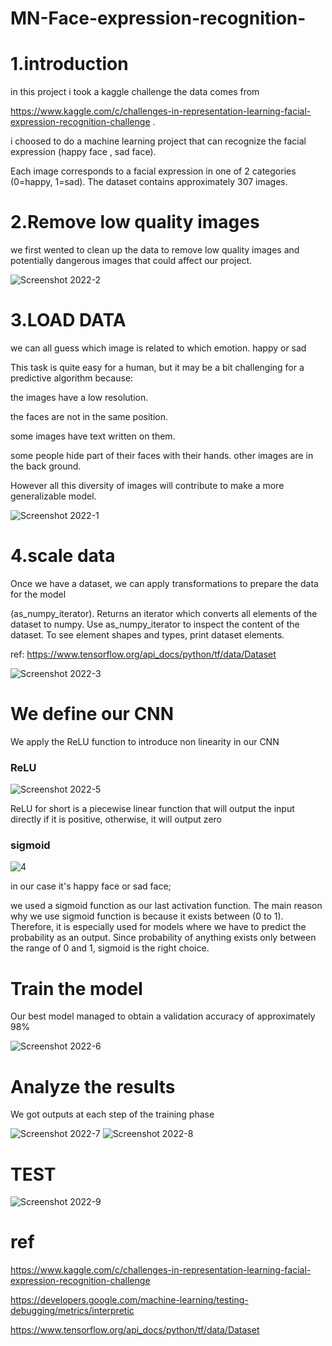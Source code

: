 # MN-Face-expression-recognition-
# 1.introduction


in this project i took a kaggle challenge
the data comes from 

https://www.kaggle.com/c/challenges-in-representation-learning-facial-expression-recognition-challenge .

i choosed to do a machine learning project that can recognize the facial expression (happy face , sad face).

Each image corresponds to a facial expression in one of 2 categories (0=happy, 1=sad). The dataset contains approximately 307 images.

# 2.Remove low quality  images

we first wented to clean up the data to remove low quality images and potentially dangerous images that could affect our project.

![Screenshot 2022-2](https://user-images.githubusercontent.com/76142720/207522112-5413e10e-79c7-446a-8778-cc459698f3e3.png)

# 3.LOAD DATA

we can all guess which image is related to which emotion. happy or sad

This task is quite easy for a human, but it may be a bit challenging for a predictive algorithm because:

the images have a low resolution.

the faces are not in the same position.

some images have text written on them.

some people hide part of their faces with their hands.
other images are in the back ground. 

However all this diversity of images will contribute to make a more generalizable model.

![Screenshot 2022-1](https://user-images.githubusercontent.com/76142720/207521137-4d66092f-a106-48d2-8e7f-cb32908bc8e8.png)

# 4.scale data

Once we have a dataset, we can apply transformations to prepare the data for the model

(as_numpy_iterator). Returns an iterator which converts all elements of the dataset to numpy.
Use as_numpy_iterator to inspect the content of the dataset. 
To see element shapes and types, print dataset elements.

ref: https://www.tensorflow.org/api_docs/python/tf/data/Dataset

![Screenshot 2022-3](https://user-images.githubusercontent.com/76142720/207532925-73673b0c-28c1-49ee-9a9a-9380d0303979.png)

# We define our CNN
We apply the ReLU function to introduce non linearity in our CNN
### ReLU
![Screenshot 2022-5](https://user-images.githubusercontent.com/76142720/207539044-01102c8f-9d21-4495-ba2a-8c57a82bca56.png)

 ReLU for short is a piecewise linear function that will output the input directly if it is positive, otherwise, it will output zero
 ### sigmoid
![4](https://user-images.githubusercontent.com/76142720/207536164-bf2cb81b-68b8-4486-9a05-1b26e4084471.gif)

in our case it's happy face or sad face;

we used a sigmoid function as our last activation function.
The main reason why we use sigmoid function is because it exists between (0 to 1). 
Therefore, it is especially used for models where we have to predict the probability as an output.
Since probability of anything exists only between the range of 0 and 1, sigmoid is the right choice.

# Train the model
Our best model managed to obtain a validation accuracy of approximately 98%

![Screenshot 2022-6](https://user-images.githubusercontent.com/76142720/207540575-644dff3a-6a1d-4954-ba81-63aa60ec4479.png)

# Analyze the results
We got outputs at each step of the training phase

![Screenshot 2022-7](https://user-images.githubusercontent.com/76142720/207542543-c75a1837-e8af-484e-841f-34c59ea1ad71.png)
![Screenshot 2022-8](https://user-images.githubusercontent.com/76142720/207542568-b0451956-e5ac-4444-89b5-4112774361f4.png)

# TEST 

![Screenshot 2022-9](https://user-images.githubusercontent.com/76142720/207545406-416bf253-9e7e-4ce0-846b-0a6d2104f651.png)

# ref
https://www.kaggle.com/c/challenges-in-representation-learning-facial-expression-recognition-challenge

https://developers.google.com/machine-learning/testing-debugging/metrics/interpretic

https://www.tensorflow.org/api_docs/python/tf/data/Dataset
